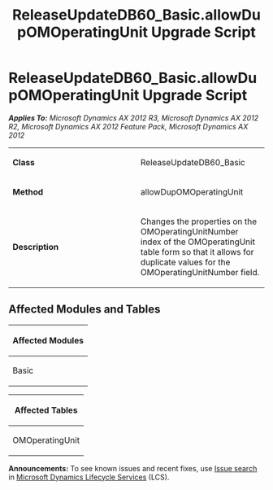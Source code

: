 ﻿---
title: ReleaseUpdateDB60_Basic.allowDupOMOperatingUnit Upgrade Script
TOCTitle: ReleaseUpdateDB60_Basic.allowDupOMOperatingUnit Upgrade Script
ms:assetid: dc58aede-7e9b-aa80-c6f7-3acf872e82b0
ms:mtpsurl: https://msdn.microsoft.com/en-us/library/JJ737214(v=AX.60)
ms:contentKeyID: 49711658
ms.date: 05/18/2015
mtps_version: v=AX.60
---

# ReleaseUpdateDB60\_Basic.allowDupOMOperatingUnit Upgrade Script 


_**Applies To:** Microsoft Dynamics AX 2012 R3, Microsoft Dynamics AX 2012 R2, Microsoft Dynamics AX 2012 Feature Pack, Microsoft Dynamics AX 2012_

<table>
<colgroup>
<col style="width: 50%" />
<col style="width: 50%" />
</colgroup>
<tbody>
<tr class="odd">
<td><p><strong>Class</strong></p></td>
<td><p>ReleaseUpdateDB60_Basic</p></td>
</tr>
<tr class="even">
<td><p><strong>Method</strong></p></td>
<td><p>allowDupOMOperatingUnit</p></td>
</tr>
<tr class="odd">
<td><p><strong>Description</strong></p></td>
<td><p>Changes the properties on the OMOperatingUnitNumber index of the OMOperatingUnit table form so that it allows for duplicate values for the OMOperatingUnitNumber field.</p></td>
</tr>
</tbody>
</table>


## Affected Modules and Tables

<table>
<colgroup>
<col style="width: 100%" />
</colgroup>
<thead>
<tr class="header">
<th><p>Affected Modules</p></th>
</tr>
</thead>
<tbody>
<tr class="odd">
<td><p>Basic</p></td>
</tr>
</tbody>
</table>


<table>
<colgroup>
<col style="width: 100%" />
</colgroup>
<thead>
<tr class="header">
<th><p>Affected Tables</p></th>
</tr>
</thead>
<tbody>
<tr class="odd">
<td><p>OMOperatingUnit</p></td>
</tr>
</tbody>
</table>

  
**Announcements:** To see known issues and recent fixes, use [Issue search](http://go.microsoft.com/fwlink/?linkid=389258) in [Microsoft Dynamics Lifecycle Services](http://go.microsoft.com/fwlink/?linkid=306505) (LCS).


